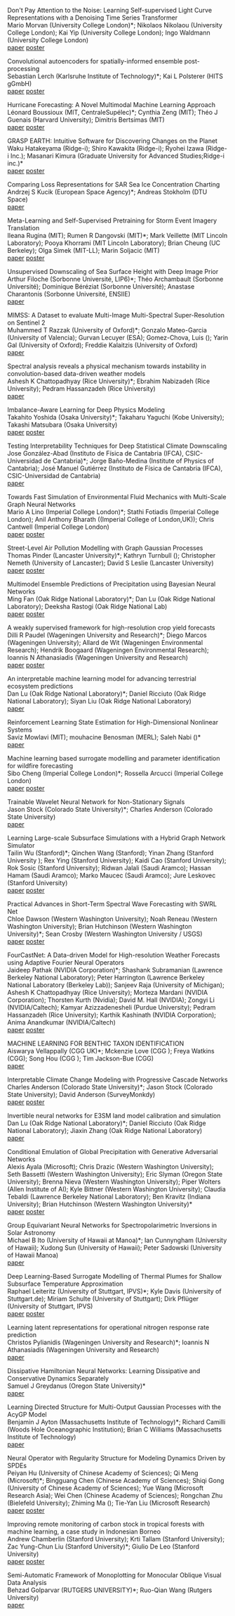 Don't Pay Attention to the Noise: Learning Self-supervised Light Curve Representations with a Denoising Time Series Transformer  
Mario Morvan (University College London)*; Nikolaos Nikolaou (University College London); Kai Yip (University College London); Ingo Waldmann (University College London)  
[paper](https://ai4earthscience.github.io/iclr-2022-workshop/camera_ready/iclr_2022_ai4ess_01.pdf)       [poster](https://ai4earthscience.github.io/iclr-2022-workshop/posters/Morvan_etal.png)  

Convolutional autoencoders for spatially-informed ensemble post-processing  
Sebastian Lerch (Karlsruhe Institute of Technology)*; Kai L Polsterer (HITS gGmbH)  
[paper](https://ai4earthscience.github.io/iclr-2022-workshop/camera_ready/iclr_2022_ai4ess_04.pdf)       [poster](https://ai4earthscience.github.io/iclr-2022-workshop/posters/Lerch_Polsterer.png)  

Hurricane Forecasting: A Novel Multimodal Machine Learning Approach  
Léonard Boussioux (MIT, CentraleSupélec)*; Cynthia Zeng (MIT); Théo J Guenais (Harvard University); Dimitris Bertsimas (MIT)  
[paper](https://ai4earthscience.github.io/iclr-2022-workshop/camera_ready/iclr_2022_ai4ess_05.pdf)       [poster](https://ai4earthscience.github.io/iclr-2022-workshop/posters/Boussioux_etal.png)  

GRASP EARTH: Intuitive Software for Discovering Changes on the Planet  
Waku Hatakeyama (Ridge-i); Shiro Kawakita (Ridge-i); Ryohei Izawa (Ridge-i Inc.); Masanari Kimura (Graduate University for Advanced Studies;Ridge-i inc.)*  
[paper](https://ai4earthscience.github.io/iclr-2022-workshop/camera_ready/iclr_2022_ai4ess_06.pdf)       [poster](https://ai4earthscience.github.io/iclr-2022-workshop/posters/Hatakeyama_etal.png)  

Comparing Loss Representations for SAR Sea Ice Concentration Charting  
Andrzej S Kucik (European Space Agency)*; Andreas Stokholm (DTU Space)  
[paper](https://ai4earthscience.github.io/iclr-2022-workshop/camera_ready/iclr_2022_ai4ess_07.pdf)     

Meta-Learning and Self-Supervised Pretraining for Storm Event Imagery Translation  
Ileana Rugina (MIT); Rumen R Dangovski (MIT)*; Mark Veillette (MIT Lincoln Laboratory); Pooya Khorrami (MIT Lincoln Laboratory); Brian Cheung (UC Berkeley); Olga Simek (MIT-LL); Marin   Soljacic (MIT)  
[paper](https://ai4earthscience.github.io/iclr-2022-workshop/camera_ready/iclr_2022_ai4ess_08.pdf)       [poster](https://ai4earthscience.github.io/iclr-2022-workshop/posters/Rugina_etal.png)  

Unsupervised Downscaling of Sea Surface Height with Deep Image Prior  
Arthur Filoche (Sorbonne Université, LIP6)*; Théo Archambault (Sorbonne Université); Dominique Béréziat (Sorbonne Université); Anastase Charantonis (Sorbonne Université, ENSIIE)  
[paper](https://ai4earthscience.github.io/iclr-2022-workshop/camera_ready/iclr_2022_ai4ess_09.pdf)     

MIMSS: A Dataset to evaluate Multi-Image Multi-Spectral Super-Resolution on Sentinel 2  
Muhammed T Razzak (University of Oxford)*; Gonzalo Mateo-Garcia (University of Valencia); Gurvan Lecuyer (ESA); Gomez-Chova, Luis (); Yarin   Gal (University of Oxford); Freddie Kalaitzis (University of Oxford)  
[paper](https://ai4earthscience.github.io/iclr-2022-workshop/camera_ready/iclr_2022_ai4ess_10.pdf)     

Spectral analysis reveals a physical mechanism towards instability in convolution-based data-driven weather models  
Ashesh K Chattopadhyay (Rice University)*; Ebrahim Nabizadeh (Rice University); Pedram  Hassanzadeh (Rice University)  
[paper](https://ai4earthscience.github.io/iclr-2022-workshop/camera_ready/iclr_2022_ai4ess_11.pdf)     

Imbalance-Aware Learning for Deep Physics Modeling  
Takahito Yoshida (Osaka University)*; Takaharu Yaguchi (Kobe University); Takashi Matsubara (Osaka University)  
[paper](https://ai4earthscience.github.io/iclr-2022-workshop/camera_ready/iclr_2022_ai4ess_12.pdf)       [poster](https://ai4earthscience.github.io/iclr-2022-workshop/posters/Yoshida_etal.png)  

Testing Interpretability Techniques for Deep Statistical Climate Downscaling  
Jose González-Abad (Instituto de Fı́sica de Cantabria (IFCA), CSIC-Universidad de Cantabria)*; Jorge Baño-Medina (Institute of Physics of Cantabria); José Manuel Gutiérrez (Instituto de Fı́sica de Cantabria (IFCA), CSIC-Universidad de Cantabria)  
[paper](https://ai4earthscience.github.io/iclr-2022-workshop/camera_ready/iclr_2022_ai4ess_13.pdf)     

Towards Fast Simulation of  Environmental Fluid Mechanics with Multi-Scale Graph Neural Networks  
Mario A Lino (Imperial College London)*; Stathi Fotiadis (Imperial College London); Anil Anthony Bharath ((Imperial College of London,UK)); Chris Cantwell (Imperial College London)  
[paper](https://ai4earthscience.github.io/iclr-2022-workshop/camera_ready/iclr_2022_ai4ess_14.pdf)       [poster](https://ai4earthscience.github.io/iclr-2022-workshop/posters/Lino_etal.png)  

Street-Level Air Pollution Modelling with Graph Gaussian Processes  
Thomas Pinder (Lancaster University)*; Kathryn Turnbull (); Christopher Nemeth (University of Lancaster); David S Leslie (Lancaster University)  
[paper](https://ai4earthscience.github.io/iclr-2022-workshop/camera_ready/iclr_2022_ai4ess_15.pdf)       [poster](https://ai4earthscience.github.io/iclr-2022-workshop/posters/Pinder_etal.png)  

Multimodel Ensemble Predictions of Precipitation using Bayesian Neural Networks  
Ming Fan (Oak Ridge National Laboratory)*; Dan Lu (Oak Ridge National Laboratory); Deeksha Rastogi (Oak Ridge National Lab)  
[paper](https://ai4earthscience.github.io/iclr-2022-workshop/camera_ready/iclr_2022_ai4ess_16.pdf)       [poster](https://ai4earthscience.github.io/iclr-2022-workshop/posters/Fan_etal.png)  

A weakly supervised framework for high-resolution crop yield forecasts  
Dilli R Paudel (Wageningen University and Research)*; Diego Marcos (Wageningen University); Allard de Wit (Wageningen Environmental Research); Hendrik Boogaard (Wageningen Environmental Research); Ioannis N Athanasiadis (Wageningen University and Research)  
[paper](https://ai4earthscience.github.io/iclr-2022-workshop/camera_ready/iclr_2022_ai4ess_18.pdf)       [poster](https://ai4earthscience.github.io/iclr-2022-workshop/posters/Paudel_etal.png)  

An interpretable machine learning model for advancing terrestrial ecosystem predictions  
Dan Lu (Oak Ridge National Laboratory)*; Daniel  Ricciuto (Oak Ridge National Laboratory); Siyan Liu (Oak Ridge National Laboratory)  
[paper](https://ai4earthscience.github.io/iclr-2022-workshop/camera_ready/iclr_2022_ai4ess_19.pdf)     

Reinforcement Learning State Estimation for High-Dimensional Nonlinear Systems  
Saviz Mowlavi (MIT); mouhacine Benosman (MERL); Saleh   Nabi ()*  
[paper](https://ai4earthscience.github.io/iclr-2022-workshop/camera_ready/iclr_2022_ai4ess_20.pdf)     

Machine learning based surrogate modelling and parameter identification for wildfire forecasting  
Sibo Cheng (Imperial College London)*; Rossella Arcucci (Imperial College London)  
[paper](https://ai4earthscience.github.io/iclr-2022-workshop/camera_ready/iclr_2022_ai4ess_21.pdf)       [poster](https://ai4earthscience.github.io/iclr-2022-workshop/posters/Cheng_Arcucci.png)  

Trainable Wavelet Neural Network for Non-Stationary Signals  
Jason Stock (Colorado State University)*; Charles Anderson (Colorado State University)  
[paper](https://ai4earthscience.github.io/iclr-2022-workshop/camera_ready/iclr_2022_ai4ess_22.pdf)     

Learning Large-scale Subsurface Simulations with a Hybrid Graph Network Simulator  
Tailin Wu (Stanford)*; Qinchen Wang (Stanford); Yinan Zhang (Stanford University ); Rex   Ying (Stanford University); Kaidi Cao (Stanford University); Rok Sosic (Stanford University); Ridwan Jalali (Saudi Aramco); Hassan Hamam (Saudi Aramco); Marko Maucec (Saudi Aramco); Jure Leskovec (Stanford University)  
[paper](https://ai4earthscience.github.io/iclr-2022-workshop/camera_ready/iclr_2022_ai4ess_23.pdf)       [poster](https://ai4earthscience.github.io/iclr-2022-workshop/posters/Wu_etal.png)  

Practical Advances in Short-Term Spectral Wave Forecasting with SWRL Net  
Chloe Dawson (Western Washington University); Noah Reneau (Western Washington University); Brian Hutchinson (Western Washington University)*; Sean Crosby (Western Washington University / USGS)  
[paper](https://ai4earthscience.github.io/iclr-2022-workshop/camera_ready/iclr_2022_ai4ess_24.pdf)       [poster](https://ai4earthscience.github.io/iclr-2022-workshop/posters/Dawson_etal.png)  

FourCastNet: A Data-driven Model for High-resolution Weather Forecasts using Adaptive Fourier Neural Operators  
Jaideep Pathak (NVIDIA Corporation)*; Shashank Subramanian (Lawrence Berkeley National Laboratory); Peter  Harrington (Lawrence Berkeley National Laboratory (Berkeley Lab)); Sanjeev Raja (University of Michigan); Ashesh K Chattopadhyay (Rice University); Morteza Mardani (NVIDIA Corporation); Thorsten Kurth (Nvidia); David M. Hall (NVIDIA); Zongyi Li (NVIDIA/Caltech); Kamyar Azizzadenesheli (Purdue University); Pedram  Hassanzadeh (Rice University); Karthik Kashinath (NVIDIA Corporation); Anima Anandkumar (NVIDIA/Caltech)  
[paper](https://ai4earthscience.github.io/iclr-2022-workshop/camera_ready/iclr_2022_ai4ess_25.pdf)       [poster](https://ai4earthscience.github.io/iclr-2022-workshop/posters/Pathak_etal.png)  

MACHINE LEARNING FOR BENTHIC TAXON IDENTIFICATION  
Aiswarya Vellappally (CGG UK)*; Mckenzie Love (CGG ); Freya Watkins (CGG); Song Hou (CGG ); Tim  Jackson-Bue (CGG)  
[paper](https://ai4earthscience.github.io/iclr-2022-workshop/camera_ready/iclr_2022_ai4ess_27.pdf)     

Interpretable Climate Change Modeling with Progressive Cascade Networks  
Charles Anderson (Colorado State University)*; Jason Stock (Colorado State University); David Anderson (SurveyMonkdy)  
[paper](https://ai4earthscience.github.io/iclr-2022-workshop/camera_ready/iclr_2022_ai4ess_28.pdf)       [poster](https://ai4earthscience.github.io/iclr-2022-workshop/posters/Anderson_etal.png)  

Invertible neural networks for E3SM land model calibration and simulation  
Dan Lu (Oak Ridge National Laboratory)*; Daniel Ricciuto (Oak Ridge National Laboratory); Jiaxin Zhang (Oak Ridge National Laboratory)  
[paper](https://ai4earthscience.github.io/iclr-2022-workshop/camera_ready/iclr_2022_ai4ess_29.pdf)     

Conditional Emulation of Global Precipitation with Generative Adversarial Networks  
Alexis Ayala (Microsoft); Chris Drazic (Western Washington University); Seth Bassetti (Western Washington University); Eric Slyman (Oregon State University); Brenna Nieva (Western Washington University); Piper Wolters (Allen Institute of AI); Kyle Bittner (Western Washington University); Claudia Tebaldi (Lawrence Berkeley National Laboratory); Ben Kravitz (Indiana University); Brian Hutchinson (Western Washington University)*  
[paper](https://ai4earthscience.github.io/iclr-2022-workshop/camera_ready/iclr_2022_ai4ess_30.pdf)       [poster](https://ai4earthscience.github.io/iclr-2022-workshop/posters/Ayala_etal.png)  

Group Equivariant Neural Networks for Spectropolarimetric Inversions in Solar Astronomy  
Michael B Ito (University of Hawaii at Manoa)*; Ian Cunnyngham (University of Hawaii); Xudong Sun (University of Hawaii); Peter Sadowski (University of Hawaii Manoa)  
[paper](https://ai4earthscience.github.io/iclr-2022-workshop/camera_ready/iclr_2022_ai4ess_31.pdf)     

Deep Learning-Based Surrogate Modelling of Thermal Plumes for Shallow Subsurface Temperature Approximation  
Raphael Leiteritz (University of Stuttgart, IPVS)*; Kyle Davis (University of Stuttgart.de); Miriam Schulte (University of Stuttgart); Dirk Pflüger (University of Stuttgart, IPVS)  
[paper](https://ai4earthscience.github.io/iclr-2022-workshop/camera_ready/iclr_2022_ai4ess_33.pdf)       [poster](https://ai4earthscience.github.io/iclr-2022-workshop/posters/Leiteritz_etal.png)  

Learning latent representations for operational nitrogen response rate prediction  
Christos Pylianidis (Wageningen University and Research)*; Ioannis N Athanasiadis (Wageningen University and Research)  
[paper](https://ai4earthscience.github.io/iclr-2022-workshop/camera_ready/iclr_2022_ai4ess_36.pdf)     

Dissipative Hamiltonian Neural Networks: Learning Dissipative and Conservative Dynamics Separately  
Samuel J Greydanus (Oregon State University)*  
[paper](https://ai4earthscience.github.io/iclr-2022-workshop/camera_ready/iclr_2022_ai4ess_37.pdf)     

Learning Directed Structure for Multi-Output Gaussian Processes with the AcyGP Model  
Benjamin J Ayton (Massachusetts Institute of Technology)*; Richard Camilli (Woods Hole Oceanographic Institution); Brian C Williams (Massachusetts Institute of Technology)  
[paper](https://ai4earthscience.github.io/iclr-2022-workshop/camera_ready/iclr_2022_ai4ess_38.pdf)     

Neural Operator with Regularity Structure for Modeling Dynamics Driven by SPDEs  
Peiyan Hu (University of Chinese Academy of Sciences); Qi Meng (Microsoft)*; Bingguang Chen (Chinese Academy of Sciences); Shiqi Gong (University of Chinese Academy of Sciences); Yue Wang (Microsoft Research Asia); Wei   Chen (Chinese Academy of Sciences); Rongchan Zhu (Bielefeld University); Zhiming   Ma (); Tie-Yan Liu (Microsoft Research)  
[paper](https://ai4earthscience.github.io/iclr-2022-workshop/camera_ready/iclr_2022_ai4ess_40.pdf)       [poster](https://ai4earthscience.github.io/iclr-2022-workshop/posters/Hu_etal.png)  

Improving remote monitoring of carbon stock in tropical forests with machine learning, a case study in Indonesian Borneo  
Andrew Chamberlin (Stanford University); Krti Tallam (Stanford University); Zac Yung-Chun Liu (Stanford University)*; Giulio De Leo (Stanford University)  
[paper](https://ai4earthscience.github.io/iclr-2022-workshop/camera_ready/iclr_2022_ai4ess_41.pdf)       [poster](https://ai4earthscience.github.io/iclr-2022-workshop/posters/Chamberlin_etal.png)  

Semi-Automatic Framework of Monoplotting for Monocular Oblique Visual Data Analysis  
Behzad Golparvar (RUTGERS UNIVERSITY)*; Ruo-Qian Wang (Rutgers University)  
[paper](https://ai4earthscience.github.io/iclr-2022-workshop/camera_ready/iclr_2022_ai4ess_43.pdf)     

